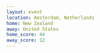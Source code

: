 ```yaml
---
layout: event
location: Amsterdam, Netherlands
home: New Zealand
away: United States
home_score: 44
away_score: 12
---
```

